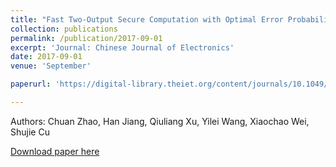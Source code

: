 ```yaml
---
title: "Fast Two-Output Secure Computation with Optimal Error Probability"
collection: publications
permalink: /publication/2017-09-01
excerpt: 'Journal: Chinese Journal of Electronics'
date: 2017-09-01
venue: 'September'

paperurl: 'https://digital-library.theiet.org/content/journals/10.1049/cje.2016.06.025'

---
```

Authors: Chuan Zhao, Han Jiang, Qiuliang Xu, Yilei Wang, Xiaochao Wei, Shujie Cu

[Download paper here](https://digital-library.theiet.org/content/journals/10.1049/cje.2016.06.025)
